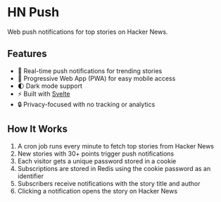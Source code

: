 # HN Push

Web push notifications for top stories on Hacker News.

## Features

- 🔔 Real-time push notifications for trending stories
- 📱 Progressive Web App (PWA) for easy mobile access
- 🌓 Dark mode support
- ⚡️ Built with [Svelte](https://svelte.dev)
- 🔒 Privacy-focused with no tracking or analytics

## How It Works

1. A cron job runs every minute to fetch top stories from Hacker News
2. New stories with 30+ points trigger push notifications
3. Each visitor gets a unique password stored in a cookie
4. Subscriptions are stored in Redis using the cookie password as an identifier
5. Subscribers receive notifications with the story title and author
6. Clicking a notification opens the story on Hacker News
